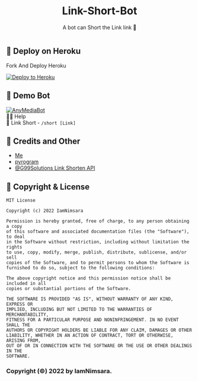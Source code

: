 <center><h1>Link-Short-Bot</h1></center>
<center><p>A bot can Short the Link link 🔗</p></center>

<img src="https://telegra.ph/file/6c7f2cbb5af2732b723d7.jpg" alt="">

## 🚀 Deploy on Heroku
<p>Fork And Deploy Heroku</p>

<p><a href="https://heroku.com/deploy"><img src="https://www.herokucdn.com/deploy/button.svg" alt="Deploy to Heroku"/></a></p>

## 🎯 Demo Bot
  [![AnyMediaBot](https://img.shields.io/badge/AnyMediaBot%20-Telegram-blue)](https://t.me/anyMediaBot)<br>
  🤷‍♂️ Help<br>
  🔗 Link Short - ```/short [Link]```


## 🎯 Credits and Other
- [Me](https://github.com/IamNimsara)
- [pyrogram](https://github.com/pyrogram) 
- [@G99Solutions Link Shorten API](https://github.com/g99solutions/URL-Shortener-API)


## 🎯 Copyright & License
```
MIT License

Copyright (c) 2022 IamNimsara

Permission is hereby granted, free of charge, to any person obtaining a copy
of this software and associated documentation files (the "Software"), to deal
in the Software without restriction, including without limitation the rights
to use, copy, modify, merge, publish, distribute, sublicense, and/or sell
copies of the Software, and to permit persons to whom the Software is
furnished to do so, subject to the following conditions:

The above copyright notice and this permission notice shall be included in all
copies or substantial portions of the Software.

THE SOFTWARE IS PROVIDED "AS IS", WITHOUT WARRANTY OF ANY KIND, EXPRESS OR
IMPLIED, INCLUDING BUT NOT LIMITED TO THE WARRANTIES OF MERCHANTABILITY,
FITNESS FOR A PARTICULAR PURPOSE AND NONINFRINGEMENT. IN NO EVENT SHALL THE
AUTHORS OR COPYRIGHT HOLDERS BE LIABLE FOR ANY CLAIM, DAMAGES OR OTHER
LIABILITY, WHETHER IN AN ACTION OF CONTRACT, TORT OR OTHERWISE, ARISING FROM,
OUT OF OR IN CONNECTION WITH THE SOFTWARE OR THE USE OR OTHER DEALINGS IN THE
SOFTWARE.
```

### Copyright (©) 2022 by IamNimsara.
